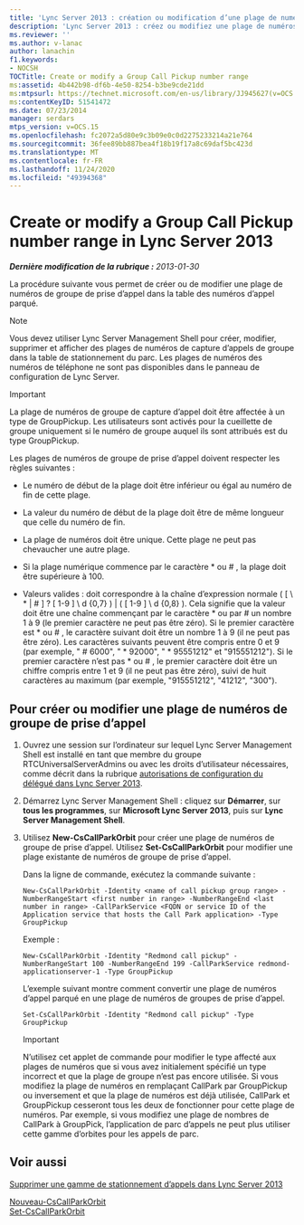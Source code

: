 ```yaml
---
title: 'Lync Server 2013 : création ou modification d’une plage de numéros de capture d’appels de groupe'
description: 'Lync Server 2013 : créez ou modifiez une plage de numéros de capture d’appels de groupe.'
ms.reviewer: ''
ms.author: v-lanac
author: lanachin
f1.keywords:
- NOCSH
TOCTitle: Create or modify a Group Call Pickup number range
ms:assetid: 4b442b98-df6b-4e50-8254-b3be9cde21dd
ms:mtpsurl: https://technet.microsoft.com/en-us/library/JJ945627(v=OCS.15)
ms:contentKeyID: 51541472
ms.date: 07/23/2014
manager: serdars
mtps_version: v=OCS.15
ms.openlocfilehash: fc2072a5d80e9c3b09e0c0d2275233214a21e764
ms.sourcegitcommit: 36fee89bb887bea4f18b19f17a8c69daf5bc423d
ms.translationtype: MT
ms.contentlocale: fr-FR
ms.lasthandoff: 11/24/2020
ms.locfileid: "49394368"
---
```

# <a name="create-or-modify-a-group-call-pickup-number-range-in-lync-server-2013"></a>Create or modify a Group Call Pickup number range in Lync Server 2013

<div data-xmlns="http://www.w3.org/1999/xhtml">

<div class="topic" data-xmlns="http://www.w3.org/1999/xhtml" data-msxsl="urn:schemas-microsoft-com:xslt" data-cs="https://msdn.microsoft.com/">

<div data-asp="https://msdn2.microsoft.com/asp">



</div>

<div id="mainSection">

<div id="mainBody">

<span> </span>

_**Dernière modification de la rubrique :** 2013-01-30_

La procédure suivante vous permet de créer ou de modifier une plage de numéros de groupe de prise d’appel dans la table des numéros d’appel parqué.

<div>


> [!NOTE]  
> Vous devez utiliser Lync Server Management Shell pour créer, modifier, supprimer et afficher des plages de numéros de capture d’appels de groupe dans la table de stationnement du parc. Les plages de numéros des numéros de téléphone ne sont pas disponibles dans le panneau de configuration de Lync Server.



</div>

<div>


> [!IMPORTANT]  
> La plage de numéros de groupe de capture d’appel doit être affectée à un type de GroupPickup. Les utilisateurs sont activés pour la cueillette de groupe uniquement si le numéro de groupe auquel ils sont attribués est du type GroupPickup.



</div>

Les plages de numéros de groupe de prise d’appel doivent respecter les règles suivantes :

  - Le numéro de début de la plage doit être inférieur ou égal au numéro de fin de cette plage.

  - La valeur du numéro de début de la plage doit être de même longueur que celle du numéro de fin.

  - La plage de numéros doit être unique. Cette plage ne peut pas chevaucher une autre plage.

  - Si la plage numérique commence par le caractère \* ou \# , la plage doit être supérieure à 100.

  - Valeurs valides : doit correspondre à la chaîne d’expression normale ( \[ \\ \* | \# \] ? \[ 1-9 \] \\ d {0,7} ) | ( \[ 1-9 \] \\ d {0,8} ). Cela signifie que la valeur doit être une chaîne commençant par le caractère \* ou par \# un nombre 1 à 9 (le premier caractère ne peut pas être zéro). Si le premier caractère est \* ou \# , le caractère suivant doit être un nombre 1 à 9 (il ne peut pas être zéro). Les caractères suivants peuvent être compris entre 0 et 9 (par exemple, " \# 6000", " \* 92000", " \* 95551212" et "915551212"). Si le premier caractère n’est pas \* ou \# , le premier caractère doit être un chiffre compris entre 1 et 9 (il ne peut pas être zéro), suivi de huit caractères au maximum (par exemple, "915551212", "41212", "300").

<div>

## <a name="to-create-or-modify-a-call-pickup-group-range"></a>Pour créer ou modifier une plage de numéros de groupe de prise d’appel

1.  Ouvrez une session sur l’ordinateur sur lequel Lync Server Management Shell est installé en tant que membre du groupe RTCUniversalServerAdmins ou avec les droits d’utilisateur nécessaires, comme décrit dans la rubrique [autorisations de configuration du délégué dans Lync Server 2013](lync-server-2013-delegate-setup-permissions.md).

2.  Démarrez Lync Server Management Shell : cliquez sur **Démarrer**, sur **tous les programmes**, sur **Microsoft Lync Server 2013**, puis sur **Lync Server Management Shell**.

3.  Utilisez **New-CsCallParkOrbit** pour créer une plage de numéros de groupe de prise d’appel. Utilisez **Set-CsCallParkOrbit** pour modifier une plage existante de numéros de groupe de prise d’appel.
    
    Dans la ligne de commande, exécutez la commande suivante :
    
        New-CsCallParkOrbit -Identity <name of call pickup group range> -NumberRangeStart <first number in range> -NumberRangeEnd <last number in range> -CallParkService <FQDN or service ID of the Application service that hosts the Call Park application> -Type GroupPickup
    
    Exemple :
    
        New-CsCallParkOrbit -Identity "Redmond call pickup" -NumberRangeStart 100 -NumberRangeEnd 199 -CallParkService redmond-applicationserver-1 -Type GroupPickup
    
    L’exemple suivant montre comment convertir une plage de numéros d’appel parqué en une plage de numéros de groupes de prise d’appel.
    
        Set-CsCallParkOrbit -Identity "Redmond call pickup" -Type GroupPickup
    
    <div>
    

    > [!IMPORTANT]  
    > N’utilisez cet applet de commande pour modifier le type affecté aux plages de numéros que si vous avez initialement spécifié un type incorrect et que la plage de groupe n’est pas encore utilisée. Si vous modifiez la plage de numéros en remplaçant CallPark par GroupPickup ou inversement et que la plage de numéros est déjà utilisée, CallPark et GroupPickup cesseront tous les deux de fonctionner pour cette plage de numéros. Par exemple, si vous modifiez une plage de nombres de CallPark à GroupPick, l’application de parc d’appels ne peut plus utiliser cette gamme d’orbites pour les appels de parc.

    
    </div>

</div>

<div>

## <a name="see-also"></a>Voir aussi


[Supprimer une gamme de stationnement d’appels dans Lync Server 2013](lync-server-2013-delete-a-call-park-orbit-range.md)  


[Nouveau-CsCallParkOrbit](https://docs.microsoft.com/powershell/module/skype/New-CsCallParkOrbit)  
[Set-CsCallParkOrbit](https://docs.microsoft.com/powershell/module/skype/Set-CsCallParkOrbit)  
  

</div>

</div>

<span> </span>

</div>

</div>

</div>

